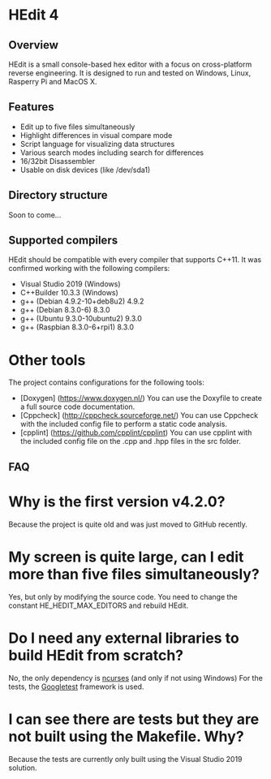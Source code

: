 # HEdit 4

## Overview

HEdit is a small console-based hex editor with a focus on cross-platform reverse engineering.
It is designed to run and tested on Windows, Linux, Rasperry Pi and MacOS X.

## Features

* Edit up to five files simultaneously
* Highlight differences in visual compare mode
* Script language for visualizing data structures
* Various search modes including search for differences
* 16/32bit Disassembler
* Usable on disk devices (like /dev/sda1)

## Directory structure

Soon to come...

## Supported compilers

HEdit should be compatible with every compiler that supports C++11.
It was confirmed working with the following compilers:

* Visual Studio 2019 (Windows)
* C++Builder 10.3.3 (Windows)
* g++ (Debian 4.9.2-10+deb8u2) 4.9.2
* g++ (Debian 8.3.0-6) 8.3.0
* g++ (Ubuntu 9.3.0-10ubuntu2) 9.3.0
* g++ (Raspbian 8.3.0-6+rpi1) 8.3.0

# Other tools 

The project contains configurations for the following tools:

* [Doxygen] (https://www.doxygen.nl/)
You can use the Doxyfile to create a full source code documentation.
* [Cppcheck] (http://cppcheck.sourceforge.net/)
You can use Cppcheck with the included config file to perform a static code analysis.
* [cpplint] (https://github.com/cpplint/cpplint)
You can use cpplint with the included config file on the .cpp and .hpp files in the src folder.

## FAQ

# Why is the first version v4.2.0?

Because the project is quite old and was just moved to GitHub recently.

# My screen is quite large, can I edit more than five files simultaneously?

Yes, but only by modifying the source code. You need to change the constant HE_HEDIT_MAX_EDITORS and rebuild HEdit.

# Do I need any external libraries to build HEdit from scratch?

No, the only dependency is [ncurses](https://invisible-island.net/ncurses/) (and only if not using Windows)
For the tests, the [Googletest](https://github.com/google/googletest) framework is used.

# I can see there are tests but they are not built using the Makefile. Why?

Because the tests are currently only built using the Visual Studio 2019 solution.
